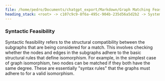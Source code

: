 ```yaml
---
file: /home/pedro/Documents/chatgpt_export/Markdown/Graph Matching Feasibility Explanation.md
heading_stack: <root> -> c107c9c9-8f6a-495c-904b-235d56a5d2b2 -> System -> 201c3e31-2aa4-4889-bf9a-7b2f47a7b304 -> System -> aaa251a3-5cb0-4526-a1ed-39cc659d7cc2 -> User -> 77b07057-503b-4e8f-bac8-e1a6de24738f -> Assistant -> Syntactic Feasibility
---
```

### Syntactic Feasibility
Syntactic feasibility refers to the structural compatibility between the subgraphs that are being considered for a match. This involves checking whether the nodes and edges in the subgraphs adhere to the basic structural rules that define isomorphism. For example, in the simplest case of graph isomorphism, two nodes can be matched if they both have the same degree. These are essentially "syntax rules" that the graphs must adhere to for a valid isomorphism.

